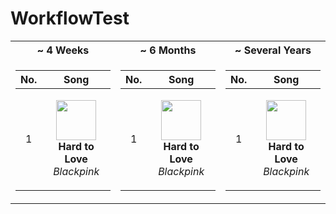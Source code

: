 # WorkflowTest

<table>
<tr><th style="text-align:center">~ 4 Weeks</th><th style="text-align:center">~ 6 Months</th><th style="text-align:center">~ Several Years</th></tr>
<tr><td>

|No.|      Song       |
|:-:|:---------------:|
| 1 | <p align="center"><img id="shortImg_1" src="https://i.scdn.co/image/ab67616d00004851580ac3ad7dfc81e509171120" width="64" height="64"><br/><b id="shortTitle_1">Hard to Love</b><br/><i id="shortArtist_1">Blackpink</i></p> |

</td><td>

|No.|      Song       |
|:-:|:---------------:|
| 1 | <p align="center"><img id="mediumImg_1" src="https://i.scdn.co/image/ab67616d00004851580ac3ad7dfc81e509171120" width="64" height="64"><br/><b>Hard to Love</b><br/><i>Blackpink</i></p> |

</td><td>

|No.|      Song       |
|:-:|:---------------:|
| 1 | <p align="center"><img id="longImg_1" src="https://i.scdn.co/image/ab67616d00004851580ac3ad7dfc81e509171120" width="64" height="64"><br/><b>Hard to Love</b><br/><i>Blackpink</i></p> |

</td></tr> </table>
